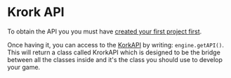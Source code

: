 # Krork API
To obtain the API you you must have [created your first project first](first.md).

Once having it, you can access to the [KorkAPI](https://cadox8.github.io/krork/javadocs/net/athonedevs/krork/api/KrorkAPI.html) by writing: ``engine.getAPI()``.
This will return a class called KrorkAPI which is designed to be the bridge between all the classes inside and it's the class you should use to develop your game.
